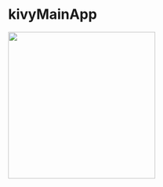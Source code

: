 # kivyMainApp

</div align="center">
<img src="https://user-images.githubusercontent.com/71687136/142934207-e0842b2c-c8ff-4d41-b666-a4bbed468b75.png" width="300px" />
</div>
